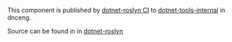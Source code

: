 This component is published by [dotnet-roslyn CI](https://dev.azure.com/dnceng/internal/_build?definitionId=327) to [dotnet-tools-internal](https://dev.azure.com/dnceng/internal/_artifacts/feed/dotnet-tools-internal) in dnceng. 

Source can be found in in [dotnet-roslyn](https://dev.azure.com/dnceng/internal/_git/dotnet-roslyn?path=/src/VisualStudio/DevKit&version=GBfeatures/lsp_tools_host)